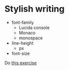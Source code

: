 # Stylish writing

* font-family
  * Lucida console
  * Monaco
  * monospace
* line-height
  * px
* font-size

Do [this exercise](./01-Class-Content/01-HTML-Git-CSS/01-Activities/12-Stu_CSS-units-font/README.md)